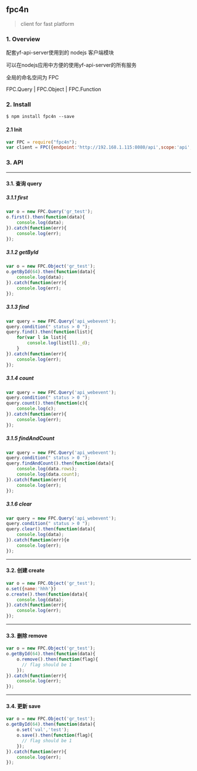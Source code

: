 ## fpc4n
> client for fast platform

### 1. Overview
配套yf-api-server使用到的 nodejs 客户端模块

可以在nodejs应用中方便的使用yf-api-server的所有服务

全局的命名空间为 FPC

FPC.Query | FPC.Object | FPC.Function

### 2. Install
`
$ npm install fpc4n --save
`

#### 2.1 Init
```javascript
var FPC = require("fpc4n");
var client = FPC({endpoint:'http://192.168.1.115:8080/api',scope:'api',appkey:'609388a15b3dfaca',masterKey:'1292b2d414d45c8f97d44354de24c40c',v:'0.0.2'});
```

### 3. API
---
#### 3.1. 查询 query

##### 3.1.1 first
```javascript
var o = new FPC.Query('gr_test');
o.first().then(function(data){
    console.log(data);
}).catch(function(err){
    console.log(err);
});
```

##### 3.1.2 getById
```javascript
var o = new FPC.Object('gr_test');
o.getById(64).then(function(data){
    console.log(data);
}).catch(function(err){
    console.log(err);
});
```

##### 3.1.3 find
```javascript
var query = new FPC.Query('api_webevent');
query.condition(" status > 0 ");
query.find().then(function(list){
    for(var l in list){
        console.log(list[l]._d);
    }
}).catch(function(err){
    console.log(err);
});
```

##### 3.1.4 count
```javascript
var query = new FPC.Query('api_webevent');
query.condition(" status > 0 ");
query.count().then(function(c){
    console.log(c);
}).catch(function(err){
    console.log(err);
});
```

##### 3.1.5 findAndCount
```javascript
var query = new FPC.Query('api_webevent');
query.condition(" status > 0 ");
query.findAndCount().then(function(data){
    console.log(data.rows);
    console.log(data.count);
}).catch(function(err){
    console.log(err);
});
```

##### 3.1.6 clear
```javascript
var query = new FPC.Query('api_webevent');
query.condition(" status > 0 ");
query.clear().then(function(data){
    console.log(data);
}).catch(function(err){e
    console.log(err);
});
```

---
#### 3.2. 创建 create
```javascript
var o = new FPC.Object('gr_test');
o.set({name:'hhh'})
o.create().then(function(data){
    console.log(data);
}).catch(function(err){
    console.log(err);
});
```

---
#### 3.3. 删除 remove
```javascript
var o = new FPC.Object('gr_test');
o.getById(64).then(function(data){
    o.remove().then(function(flag){
      // flag should be 1
    });
}).catch(function(err){
    console.log(err);
});
```

---
#### 3.4. 更新 save
```javascript
var o = new FPC.Object('gr_test');
o.getById(64).then(function(data){
    o.set('val','test');
    o.save().then(function(flag){
      // flag should be 1
    });
}).catch(function(err){
    console.log(err);
});
```
